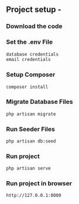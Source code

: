 

## Project setup -

### Download the code

### Set the .env File 
```bash
database credentials
email credentials
```

### Setup Composer
```bash
composer install
```

### Migrate Database Files
```bash
php artisan migrate
```

### Run Seeder Files
```bash
php artisan db:seed
```

### Run project
```bash
php artisan serve
```

### Run project in browser
```bash
http://127.0.0.1:8000
```

